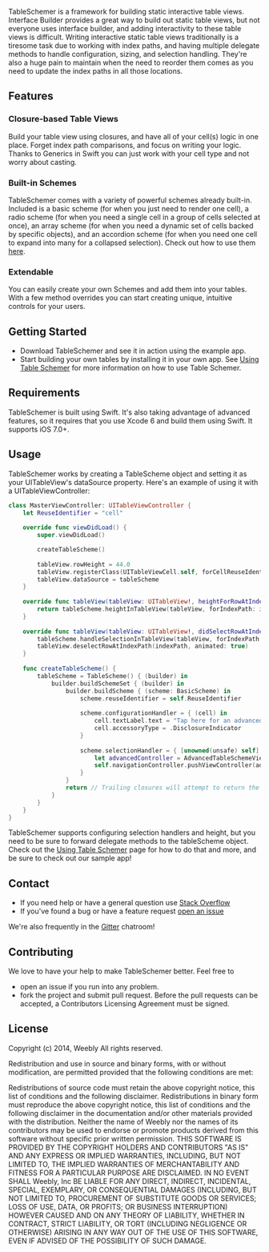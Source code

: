 TableSchemer is a framework for building static interactive table views. Interface Builder provides a great way to build out static table views, but not everyone uses interface builder, and adding interactivity to these table views is difficult. Writing interactive static table views traditionally is a tiresome task due to working with index paths, and having multiple delegate methods to handle configuration, sizing, and selection handling. They're also a huge pain to maintain when the need to reorder them comes as you need to update the index paths in all those locations.

## Features

### Closure-based Table Views

Build your table view using closures, and have all of your cell(s) logic in one place. Forget index path comparisons, and focus on writing your logic. Thanks to Generics in Swift you can just work with your cell type and not worry about casting. 

### Built-in Schemes

TableSchemer comes with a variety of powerful schemes already built-in. Included is a basic scheme (for when you just need to render one cell), a radio scheme (for when you need a single cell in a group of cells selected at once), an array scheme (for when you need a dynamic set of cells backed by specific objects), and an accordion scheme (for when you need one cell to expand into many for a collapsed selection). Check out how to use them [here](wiki/Built-in-Schemes).

### Extendable

You can easily create your own Schemes and add them into your tables. With a few method overrides you can start creating unique, intuitive controls for your users.

## Getting Started

* Download TableSchemer and see it in action using the example app.
* Start building your own tables by installing it in your own app. See [Using Table Schemer](wiki/Using-Table-Schemer) for more information on how to use Table Schemer.

## Requirements

TableSchemer is built using Swift. It's also taking advantage of advanced features, so it requires that you use Xcode 6 and build them using Swift. It supports iOS 7.0+.

## Usage

TableSchemer works by creating a TableScheme object and setting it as your UITableView's dataSource property. Here's an example of using it with a UITableViewController:

```swift
class MasterViewController: UITableViewController {
    let ReuseIdentifier = "cell"
    
    override func viewDidLoad() {
        super.viewDidLoad()

        createTableScheme()
        
        tableView.rowHeight = 44.0
        tableView.registerClass(UITableViewCell.self, forCellReuseIdentifier: ReuseIdentifier)
        tableView.dataSource = tableScheme
    }
    
    override func tableView(tableView: UITableView!, heightForRowAtIndexPath indexPath: NSIndexPath!) -> CGFloat {
        return tableScheme.heightInTableView(tableView, forIndexPath: indexPath)
    }
    
    override func tableView(tableView: UITableView!, didSelectRowAtIndexPath indexPath: NSIndexPath!) {
        tableScheme.handleSelectionInTableView(tableView, forIndexPath: indexPath)
        tableView.deselectRowAtIndexPath(indexPath, animated: true)
    }
    
    func createTableScheme() {
        tableScheme = TableScheme() { (builder) in
            builder.buildSchemeSet { (builder) in
                builder.buildScheme { (scheme: BasicScheme) in
                    scheme.reuseIdentifier = self.ReuseIdentifier
                    
                    scheme.configurationHandler = { (cell) in
                        cell.textLabel.text = "Tap here for an advanced example."
                        cell.accessoryType = .DisclosureIndicator
                    }
                    
                    scheme.selectionHandler = { [unowned(unsafe) self] (cell, scheme) in
                        let advancedController = AdvancedTableSchemeViewController(style: .Grouped)
                        self.navigationController.pushViewController(advancedController, animated: true)
                    }
                }
                return // Trailing closures will attempt to return the SchemeSet without this since it's a "one line" expression
            }
        }
    }
}

```

TableSchemer supports configuring selection handlers and height, but you need to be sure to forward delegate methods to the tableScheme object. Check out the [Using Table Schemer](wiki/Using-Table-Schemer) page for how to do that and more, and be sure to check out our sample app!

## Contact

* If you need help or have a general question use [Stack Overflow](https://stackoverflow.com/questions/tagged/tableschemer)
* If you've found a bug or have a feature request [open an issue](https://github.com/weebly/TableSchemer/issues/new)

We're also frequently in the [Gitter](https://gitter.im/weebly/TableSchemer) chatroom!

## Contributing

We love to have your help to make TableSchemer better. Feel free to

 - open an issue if you run into any problem.
 - fork the project and submit pull request. Before the pull requests can be accepted, a Contributors Licensing Agreement must be signed.

## License

Copyright (c) 2014, Weebly All rights reserved.

Redistribution and use in source and binary forms, with or without modification, are permitted provided that the following conditions are met:

Redistributions of source code must retain the above copyright notice, this list of conditions and the following disclaimer. Redistributions in binary form must reproduce the above copyright notice, this list of conditions and the following disclaimer in the documentation and/or other materials provided with the distribution. Neither the name of Weebly nor the names of its contributors may be used to endorse or promote products derived from this software without specific prior written permission. THIS SOFTWARE IS PROVIDED BY THE COPYRIGHT HOLDERS AND CONTRIBUTORS "AS IS" AND ANY EXPRESS OR IMPLIED WARRANTIES, INCLUDING, BUT NOT LIMITED TO, THE IMPLIED WARRANTIES OF MERCHANTABILITY AND FITNESS FOR A PARTICULAR PURPOSE ARE DISCLAIMED. IN NO EVENT SHALL Weebly, Inc BE LIABLE FOR ANY DIRECT, INDIRECT, INCIDENTAL, SPECIAL, EXEMPLARY, OR CONSEQUENTIAL DAMAGES (INCLUDING, BUT NOT LIMITED TO, PROCUREMENT OF SUBSTITUTE GOODS OR SERVICES; LOSS OF USE, DATA, OR PROFITS; OR BUSINESS INTERRUPTION) HOWEVER CAUSED AND ON ANY THEORY OF LIABILITY, WHETHER IN CONTRACT, STRICT LIABILITY, OR TORT (INCLUDING NEGLIGENCE OR OTHERWISE) ARISING IN ANY WAY OUT OF THE USE OF THIS SOFTWARE, EVEN IF ADVISED OF THE POSSIBILITY OF SUCH DAMAGE.
